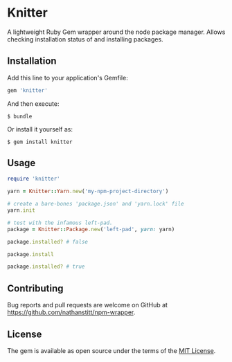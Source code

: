 # Knitter

A lightweight Ruby Gem wrapper around the node package manager.  Allows checking installation status of and installing packages.

## Installation

Add this line to your application's Gemfile:

```ruby
gem 'knitter'
```

And then execute:

    $ bundle

Or install it yourself as:

    $ gem install knitter

## Usage

```ruby
require 'knitter'

yarn = Knitter::Yarn.new('my-npm-project-directory')

# create a bare-bones 'package.json' and 'yarn.lock' file
yarn.init

# test with the infamous left-pad.
package = Knitter::Package.new('left-pad', yarn: yarn)

package.installed? # false

package.install

package.installed? # true
```


## Contributing

Bug reports and pull requests are welcome on GitHub at https://github.com/nathanstitt/npm-wrapper.


## License

The gem is available as open source under the terms of the [MIT License](http://opensource.org/licenses/MIT).
